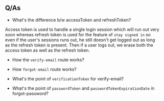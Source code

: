 ## Q/As

- What's the difference b/w accessToken and refreshToken?

Access token is used to handle a single login session which will run out very soon whereas refresh token is used for the feature of `stay signed in` so even if the user's sessions runs out, he still doesn't get logged out as long as the refresh token is present. Then if a user logs out, we erase both the access token as well as the refresh token.

- How the `verify-email` route works?

- How `forgot-email` route works?

- What's the point of `verificationToken` for verify-email?

- What's the point of `passwordToken` and `passwordTokenExpirationDate` in forgot-password?
